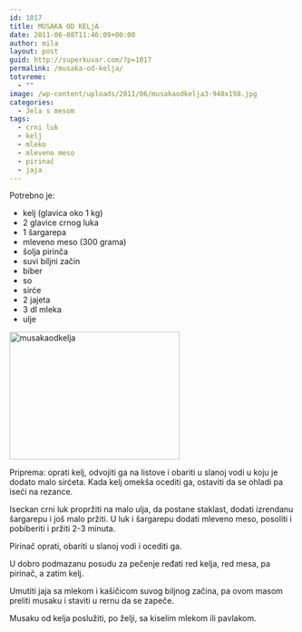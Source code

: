 ```yaml
---
id: 1017
title: MUSAKA OD KELjA
date: 2011-06-08T11:46:09+00:00
author: mila
layout: post
guid: http://superkuvar.com/?p=1017
permalink: /musaka-od-kelja/
totvreme:
  - ""
image: /wp-content/uploads/2011/06/musakaodkelja3-940x198.jpg
categories:
  - Jela s mesom
tags:
  - crni luk
  - kelj
  - mleko
  - mleveno meso
  - pirinač
  - jaja
---
```

Potrebno je:

  * kelj (glavica oko 1 kg)
  * 2 glavice crnog luka
  * 1 šargarepa
  * mleveno meso (300 grama)
  * šolja pirinča
  * suvi biljni začin
  * biber
  * so
  * sirće
  * 2 jajeta
  * 3 dl mleka
  * ulje

[<img class="alignnone size-medium wp-image-9358" src="//superkuvar.com/wp-content/uploads/2011/06/musakaodkelja3-300x225.jpg" alt="musakaodkelja" width="300" height="225" />](//superkuvar.com/wp-content/uploads/2011/06/musakaodkelja3.jpg)

Priprema: oprati kelj, odvojiti ga na listove i obariti u slanoj vodi u koju je dodato malo sirćeta. Kada kelj omekša ocediti ga, ostaviti da se ohladi pa iseći na rezance.

Iseckan crni luk propržiti na malo ulja, da postane staklast, dodati izrendanu šargarepu i još malo pržiti. U luk i šargarepu dodati mleveno meso, posoliti i pobiberiti i pržiti 2-3 minuta.

Pirinač oprati, obariti u slanoj vodi i ocediti ga.

U dobro podmazanu posudu za pečenje ređati red kelja, red mesa, pa pirinač, a zatim kelj.

Umutiti jaja sa mlekom i kašičicom suvog biljnog začina, pa ovom masom preliti musaku i staviti u rernu da se zapeče.

Musaku od kelja poslužiti, po želji, sa kiselim mlekom ili pavlakom.